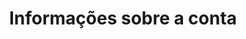 ---
title: Informações sobre a conta
slug: customer
excerpt: Gerir os seus dados pessoais e os seus parâmetros de segurança
sections: Introdução, Segurança, Utilização avançada, Ferramentas
order: 01
---